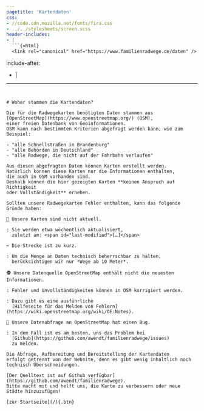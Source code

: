 ```yaml
---
pagetitle: 'Kartendaten'
css:
- //code.cdn.mozilla.net/fonts/fira.css
- ../../stylesheets/screen.scss
header-includes:
- |
  ```{=html}
  <link rel="canonical" href="https://www.familienradwege.de/daten" />
  ```
include-after:
- |
  <script src="../../js/last_modified.js"></script>
---
```


# Woher stammen die Kartendaten?

Die für die Radwegekarten benötigten Daten stammen aus
[OpenStreetMap](https://www.openstreetmap.org/) (OSM),
einer freien Datenbank von Geoinformationen.
OSM kann nach bestimmten Kriterien abgefragt werden kann, wie zum Beispiel:

- "alle Schnellstraßen in Brandenburg"
- "alle Behörden in Deutschland"
- "alle Radwege, die nicht auf der Fahrbahn verlaufen"

Aus diesen abgefragten Daten können Karten erstellt werden.
Natürlich können diese Karten nur die Informationen enthalten,
die auch in OSM vorhanden sind.
Deshalb können die hier gezeigten Karten **keinen Anspruch auf Richtigkeit
oder Vollständigkeit** erheben.

Sollten unsere Radwegekarten Fehler enthalten, kann das folgende Gründe haben:

🧓 Unsere Karten sind nicht aktuell.

: Sie werden etwa wöchentlich aktualisiert,
  zuletzt am: <span id="last-modified">[…]</span>

✂️ Die Strecke ist zu kurz.

: Um die Menge an Daten technisch beherrschbar zu halten,
  berücksichtigen wir nur *Wege ab 10 Meter*.

🕵️ Unsere Datenquelle OpenStreetMap enthält nicht die neuesten Informationen.

: Fehler und Unvollständigkeiten können in OSM korrigiert werden.

: Dazu gibt es eine ausführliche
  [Hilfeseite für das Melden von Fehlern](https://wiki.openstreetmap.org/wiki/DE:Notes).

🐛 Unsere Datenabfrage an OpenStreetMap hat einen Bug.

: In dem Fall ist es am besten, uns das Problem bei
  [Github](https://github.com/awendt/familienradwege/issues)
  zu melden.

Die Abfrage, Aufbereitung und Bereitstellung der Kartendaten
erfolgt getrennt von der Website, denn es gibt wenig inhaltlich noch
technisch Überschneidungen.

[Der Quelltext ist auf Github verfügbar](https://github.com/awendt/familienradwege).
Bitte macht mit und helft uns, die Karte zu verbessern oder neue Städte hinzuzufügen!

[zur Startseite](/){.btn}
